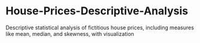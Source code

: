 # House-Prices-Descriptive-Analysis
Descriptive statistical analysis of fictitious house prices, including measures like mean, median, and skewness, with visualization
